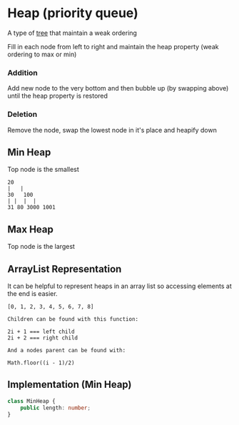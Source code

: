 # Heap (priority queue)

A type of [tree](./trees.md) that maintain a weak ordering

Fill in each node from left to right and maintain the heap property (weak ordering to max or min)

### Addition

Add new node to the very bottom and then bubble up (by swapping above) until
the heap property is restored

### Deletion

Remove the node, swap the lowest node in it's place and heapify down

## Min Heap

Top node is the smallest

```
20
|   |
30   100
| |  |  |
31 80 3000 1001
```

## Max Heap

Top node is the largest

## ArrayList Representation

It can be helpful to represent heaps in an array list so accessing elements at the
end is easier.

```
[0, 1, 2, 3, 4, 5, 6, 7, 8]

Children can be found with this function:

2i + 1 === left child
2i + 2 === right child

And a nodes parent can be found with:

Math.floor((i - 1)/2)
```

## Implementation (Min Heap)

```ts
class MinHeap {
	public length: number;
}
```
